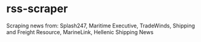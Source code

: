 # rss-scraper
Scraping news from: Splash247, Maritime Executive, TradeWinds, Shipping and Freight Resource, MarineLink, Hellenic Shipping News
